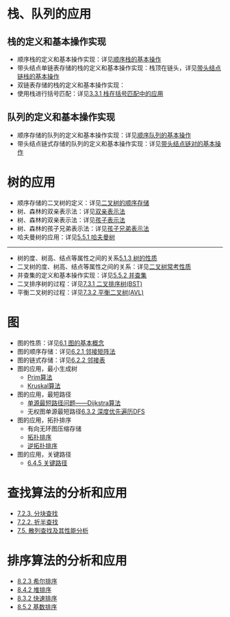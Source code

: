 # 栈、队列的应用
## 栈的定义和基本操作实现

* 顺序栈的定义和基本操作实现：详见[顺序栈的基本操作](第3章%20栈和队列#顺序栈的基本操作)
* 带头结点单链表存储的栈的定义和基本操作实现：栈顶在链头，详见[带头结点链栈的基本操作](第3章%20栈和队列#带头结点链栈的基本操作)
* 双链表存储的栈的定义和基本操作实现：
* 使用栈进行括号匹配：详见[3.3.1 栈在括号匹配中的应用](第3章%20栈和队列#3.3.1%20栈在括号匹配中的应用)
## 队列的定义和基本操作实现

* 顺序存储的队列的定义和基本操作实现：详见[顺序队列的基本操作](第3章%20栈和队列#顺序队列的基本操作)
* 带头结点链式存储的队列的定义和基本操作实现：详见[带头结点链对的基本操作](第3章%20栈和队列#带头结点链对的基本操作)

# 树的应用

* 顺序存储的二叉树的定义：详见[二叉树的顺序存储](第5章%20树与二叉树#二叉树的顺序存储)
* 树、森林的双亲表示法：详见[双亲表示法](第5章%20树与二叉树#双亲表示法)
* 树、森林的双亲表示法：详见[孩子表示法](第5章%20树与二叉树#孩子表示法)
* 树、森林的孩子兄弟表示法：详见[孩子兄弟表示法](第5章%20树与二叉树#孩子兄弟表示法)
* 哈夫曼树的应用：详见[5.5.1 哈夫曼树](第5章%20树与二叉树#5.5.1%20哈夫曼树)
---
* 树的度、树高、结点等属性之间的关系[5.1.3 树的性质](第5章%20树与二叉树#5.1.3%20树的性质)
* 二叉树的度、树高、结点等属性之间的关系：详见[二叉树常考性质](第5章%20树与二叉树#二叉树常考性质)
* 并查集的定义和基本操作实现：详见[5.5.2 并查集](第5章%20树与二叉树#5.5.2%20并查集)
* 二叉排序树的过程：详见[7.3.1 二叉排序树(BST)](第7章%20查找#7.3.1%20二叉排序树(BST))
* 平衡二叉树的过程：详见[7.3.2 平衡二叉树(AVL)](第7章%20查找#7.3.2%20平衡二叉树(AVL))
# 图
* 图的性质：详见[6.1 图的基本概念](第6章%20图#6.1%20图的基本概念)
* 图的顺序存储：详见[6.2.1 邻接矩阵法](第6章%20图#6.2.1%20邻接矩阵法)
* 图的链式存储：详见[6.2.2 邻接表](第6章%20图#6.2.2%20邻接表)
* 图的应用，最小生成树
	* [Prim算法](第6章%20图#Prim算法)
	* [Kruskal算法](第6章%20图#Kruskal算法)
* 图的应用，最短路径
	* [单源最短路径问题——Dijkstra算法](第6章%20图#单源最短路径问题——Dijkstra算法)
	* 无权图单源最短路径[6.3.2 深度优先遍历DFS](第6章%20图#6.3.2%20深度优先遍历DFS)
* 图的应用，拓扑排序
	* 有向无环图压缩存储
	* [拓扑排序](第6章%20图#拓扑排序)
	* [逆拓扑排序](第6章%20图#逆拓扑排序)
* 图的应用，关键路径
	* [6.4.5 关键路径](第6章%20图#6.4.5%20关键路径)

# 查找算法的分析和应用
* [7.2.3. 分块查找](第7章%20查找#7.2.3.%20分块查找)
* [7.2.2. 折半查找](第7章%20查找#7.2.2.%20折半查找)
* [7.5. 散列查找及其性能分析](第7章%20查找#7.5.%20散列查找及其性能分析)

# 排序算法的分析和应用
* [8.2.3 希尔排序](第8章%20排序#8.2.3%20希尔排序)
* [8.4.2 堆排序](第8章%20排序#8.4.2%20堆排序)
* [8.3.2 快速排序](第8章%20排序#8.3.2%20快速排序)
* [8.5.2 基数排序](第8章%20排序#8.5.2%20基数排序)
